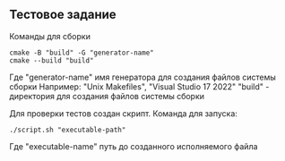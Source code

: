 ## Тестовое задание
Команды для сборки 
```
cmake -B "build" -G "generator-name"
cmake --build "build"
```
Где "generator-name" имя генератора для создания файлов системы сборки
Например: "Unix Makefiles", "Visual Studio 17 2022"
"build" - директория для создания файлов системы сборки

Для проверки тестов создан скрипт. Команда для запуска:
```
./script.sh "executable-path"
```
Где "executable-name" путь до созданного исполняемого файла